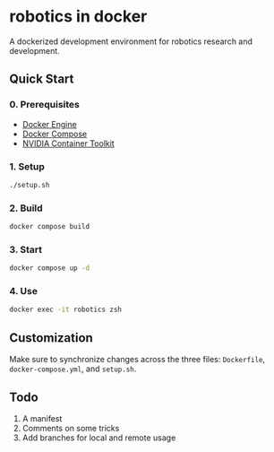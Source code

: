 # robotics in docker

A dockerized development environment for robotics research and development.

## Quick Start

### 0. Prerequisites

- [Docker Engine](https://docs.docker.com/engine/)
- [Docker Compose](https://docs.docker.com/compose/)
- [NVIDIA Container Toolkit](https://docs.nvidia.com/datacenter/cloud-native/container-toolkit/latest/install-guide.html)

### 1. Setup

```sh
./setup.sh
```

### 2. Build

```sh
docker compose build
```

### 3. Start

```sh
docker compose up -d 
```

### 4. Use

```sh
docker exec -it robotics zsh
```

## Customization

Make sure to synchronize changes across the three files: `Dockerfile`, `docker-compose.yml`, and `setup.sh`.

## Todo

1. A manifest
2. Comments on some tricks
3. Add branches for local and remote usage

